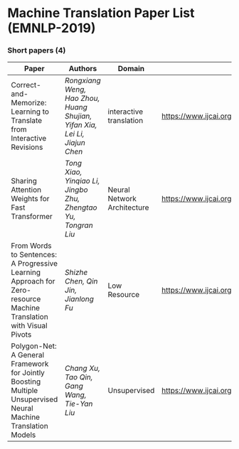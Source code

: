 # Machine Translation Paper List (EMNLP-2019)

### Short papers (4)

| Paper                                                     | Authors                                                  | Domain             | Link                          |
| ------------------------------------------------------------ | ------------------------------------------------------------ | --------------------- | -------------------------------- |
| Correct-and-Memorize: Learning to Translate from Interactive Revisions | *Rongxiang Weng, Hao Zhou, Huang Shujian, Yifan Xia, Lei Li, Jiajun Chen* | interactive translation | https://www.ijcai.org/Proceedings/2019/0730.pdf |
| Sharing Attention Weights for Fast Transformer | *Tong Xiao, Yinqiao Li, Jingbo Zhu, Zhengtao Yu, Tongran Liu* | Neural Network Architecture | https://www.ijcai.org/Proceedings/2019/0735.pdf |
| From Words to Sentences: A Progressive Learning Approach for Zero-resource Machine Translation with Visual Pivots | *Shizhe Chen, Qin Jin, Jianlong Fu* | Low Resource | https://www.ijcai.org/Proceedings/2019/0685.pdf |
| Polygon-Net: A General Framework for Jointly Boosting Multiple Unsupervised Neural Machine Translation Models | *Chang Xu, Tao Qin, Gang Wang, Tie-Yan Liu* | Unsupervised | https://www.ijcai.org/Proceedings/2019/0739.pdf |
